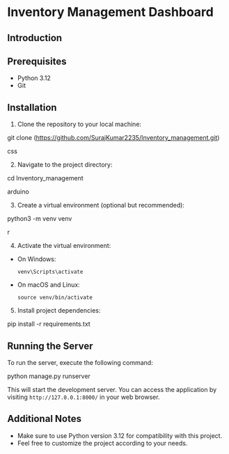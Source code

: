 # Inventory Management Dashboard


## Introduction


## Prerequisites
- Python 3.12
- Git

## Installation
1. Clone the repository to your local machine:

git clone (https://github.com/SurajKumar2235/Inventory_management.git)

css


2. Navigate to the project directory:

cd Inventory_management

arduino


3. Create a virtual environment (optional but recommended):

python3 -m venv venv

r


4. Activate the virtual environment:
- On Windows:
  ```
  venv\Scripts\activate
  ```
- On macOS and Linux:
  ```
  source venv/bin/activate
  ```

5. Install project dependencies:

pip install -r requirements.txt




## Running the Server
To run the server, execute the following command:

python manage.py runserver




This will start the development server. You can access the application by visiting `http://127.0.0.1:8000/` in your web browser.

## Additional Notes
- Make sure to use Python version 3.12 for compatibility with this project.
- Feel free to customize the project according to your needs.

<!-- ## Contributors
- [List of contributors or maintainers]

## License
[Specify the project license, if any]

ChatGPT can make mistakes. Consider checking important information. -->
